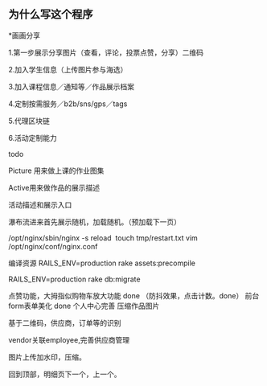 ## 为什么写这个程序
  *画画分享

1.第一步展示分享图片（查看，评论，投票点赞，分享）二维码

2.加入学生信息（上传图片参与海选）

3.加入课程信息／通知等／作品展示档案

4.定制按需服务／b2b/sns/gps／tags

5.代理区块链

6.活动定制能力

todo
  
Picture 用来做上课的作业图集

Active用来做作品的展示描述

活动描述和展示入口

瀑布流进来首先展示随机，加载随机。（预加载下一页）

/opt/nginx/sbin/nginx -s reload 
touch tmp/restart.txt 
vim /opt/nginx/conf/nginx.conf

编译资源
RAILS_ENV=production rake assets:precompile

RAILS_ENV=production rake db:migrate

点赞功能，大拇指似购物车放大功能 done （防抖效果，点击计数。done）
前台form表单美化 done
个人中心完善
压缩作品图片


基于二维码，供应商，订单等的识别


vendor关联employee,完善供应商管理


图片上传加水印，压缩。

回到顶部，明细页下一个，上一个。

